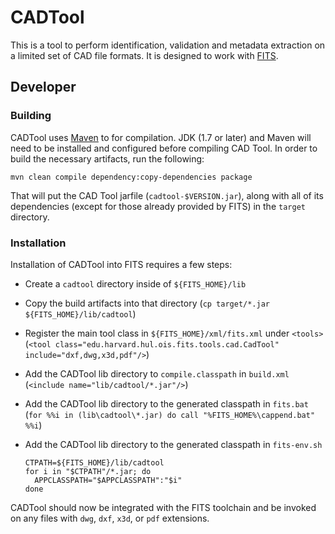 # CADTool #

This is a tool to perform identification, validation and metadata extraction on a limited set of CAD file formats.
It is designed to work with [FITS](http://projects.iq.harvard.edu/fits).

## Developer ##

### Building ###

CADTool uses [Maven](https://maven.apache.org/) to for compilation.
JDK (1.7 or later) and Maven will need to be installed and configured before compiling CAD Tool.
In order to build the necessary artifacts, run the following:

    mvn clean compile dependency:copy-dependencies package

That will put the CAD Tool jarfile (`cadtool-$VERSION.jar`), along with all of its dependencies (except for those already provided by FITS) in the `target` directory.

### Installation ###

Installation of CADTool into FITS requires a few steps:

* Create a `cadtool` directory inside of `${FITS_HOME}/lib`
* Copy the build artifacts into that directory (`cp target/*.jar ${FITS_HOME}/lib/cadtool`)
* Register the main tool class in `${FITS_HOME}/xml/fits.xml` under `<tools>` (`<tool class="edu.harvard.hul.ois.fits.tools.cad.CadTool" include="dxf,dwg,x3d,pdf"/>`)
* Add the CADTool lib directory to `compile.classpath` in `build.xml` (`<include name="lib/cadtool/*.jar"/>`)
* Add the CADTool lib directory to the generated classpath in `fits.bat` (`for %%i in (lib\cadtool\*.jar) do call "%FITS_HOME%\cappend.bat" %%i`)
* Add the CADTool lib directory to the generated classpath in `fits-env.sh`

    ```
    CTPATH=${FITS_HOME}/lib/cadtool
    for i in "$CTPATH"/*.jar; do
      APPCLASSPATH="$APPCLASSPATH":"$i"
    done
    ```

CADTool should now be integrated with the FITS toolchain and be invoked on any files with `dwg`, `dxf`, `x3d`, or `pdf` extensions.
